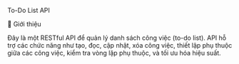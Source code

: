 To-Do List API

📌 Giới thiệu

Đây là một RESTful API để quản lý danh sách công việc (to-do list). API hỗ trợ các chức năng như tạo, đọc, cập nhật, xóa công việc, thiết lập phụ thuộc giữa các công việc, kiểm tra vòng lặp phụ thuộc, và tối ưu hóa hiệu suất.
